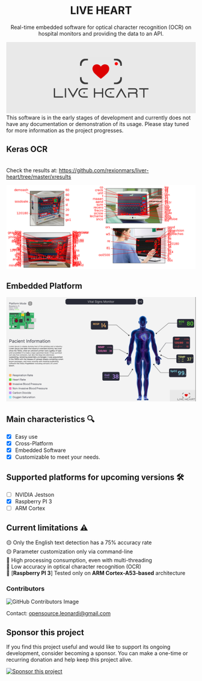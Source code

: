 <div align=center>
  <h1 align=center>LIVE HEART</h1>
  <p align=center>Real-time embedded software for optical character recognition (OCR) on hospital monitors and providing the data to an API.</p>
</div>
<img src="thumbnail-git/logo.jpg" alt="Snake logo">
<!--
## OCR Basic Archtecture
<img src="thumbnail-git/ocr.png" alt="Snake logo">

## Basic Multithread Archtecture
<img src="thumbnail-git/arch.png" alt="Snake logo">

## Basic Archtecture API
<img src="thumbnail-git/api.png" alt="Snake logo">
-->
This software is in the early stages of development and currently does not have any documentation or demonstration of its usage. Please stay tuned for more information as the project progresses.


## Keras OCR
<br>Check the results at: https://github.com/rexionmars/liver-heart/tree/master/xresults

<img src="thumbnail-git/keras.jpg" alt="Snake logo">

## Embedded Platform
<img src="thumbnail-git/platform.png" alt="Snake logo">

## Main characteristics 🔍
- [x] Easy use
- [X] Cross-Platform
- [X] Embedded Software
- [x] Customizable to meet your needs.
## Supported platforms for upcoming versions 🛠
- [ ] NVIDIA Jestson
- [x] Raspberry PI 3
- [ ] ARM Cortex
## Current limitations ⚠️
🟡 Only the English text detection has a 75% accuracy rate<br>
🟡 Parameter customization only via command-line<br>
🔴 High processing consumption, even with multi-threading<br>
🔴 Low accuracy in optical character recognition (OCR)<br>
🔴 [**Raspberry PI 3**] Tested only on **ARM Cortex-A53-based** architecture

### Contributors
![GitHub Contributors Image](https://contrib.rocks/image?repo=rexionmars/liver-heart)

Contact: [opensource.leonardi@gmail.com](mailto:opensource.leonardi@gmail.com)

## Sponsor this project

If you find this project useful and would like to support its ongoing development, consider becoming a sponsor. You can make a one-time or recurring donation and help keep this project alive.

[![Sponsor this project](https://img.shields.io/badge/GitHub%20Sponsors-Sponsor%20this%20project-red.svg)](https://github.com/sponsors/rexionmars)

